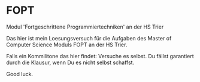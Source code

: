 # FOPT
Modul 'Fortgeschrittene Programmiertechniken' an der HS Trier

Das hier ist mein Loesungsversuch für die Aufgaben des Master of Computer Science Moduls FOPT an der HS Trier.

Falls ein Kommilitone das hier findet: Versuche es selbst. Du fällst garantiert durch die Klausur, wenn Du es nicht selbst schaffst.

Good luck.

